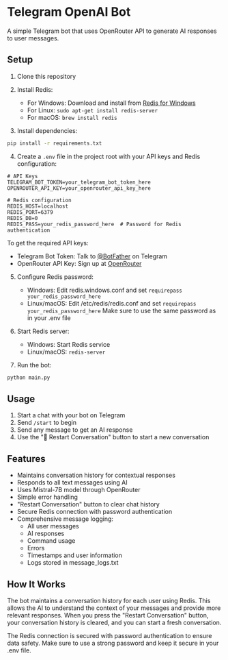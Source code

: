 # Telegram OpenAI Bot

A simple Telegram bot that uses OpenRouter API to generate AI responses to user messages.

## Setup

1. Clone this repository

2. Install Redis:
   - For Windows: Download and install from [Redis for Windows](https://github.com/microsoftarchive/redis/releases)
   - For Linux: `sudo apt-get install redis-server`
   - For macOS: `brew install redis`

3. Install dependencies:
```bash
pip install -r requirements.txt
```

4. Create a `.env` file in the project root with your API keys and Redis configuration:
```
# API Keys
TELEGRAM_BOT_TOKEN=your_telegram_bot_token_here
OPENROUTER_API_KEY=your_openrouter_api_key_here

# Redis configuration
REDIS_HOST=localhost
REDIS_PORT=6379
REDIS_DB=0
REDIS_PASS=your_redis_password_here  # Password for Redis authentication
```

To get the required API keys:
- Telegram Bot Token: Talk to [@BotFather](https://t.me/botfather) on Telegram
- OpenRouter API Key: Sign up at [OpenRouter](https://openrouter.ai/)

5. Configure Redis password:
   - Windows: Edit redis.windows.conf and set `requirepass your_redis_password_here`
   - Linux/macOS: Edit /etc/redis/redis.conf and set `requirepass your_redis_password_here`
   Make sure to use the same password as in your .env file

6. Start Redis server:
   - Windows: Start Redis service
   - Linux/macOS: `redis-server`

7. Run the bot:
```bash
python main.py
```

## Usage

1. Start a chat with your bot on Telegram
2. Send `/start` to begin
3. Send any message to get an AI response
4. Use the "🔄 Restart Conversation" button to start a new conversation

## Features

- Maintains conversation history for contextual responses
- Responds to all text messages using AI
- Uses Mistral-7B model through OpenRouter
- Simple error handling
- "Restart Conversation" button to clear chat history
- Secure Redis connection with password authentication
- Comprehensive message logging:
  - All user messages
  - AI responses
  - Command usage
  - Errors
  - Timestamps and user information
  - Logs stored in message_logs.txt

## How It Works

The bot maintains a conversation history for each user using Redis. This allows the AI to understand the context of your messages and provide more relevant responses. When you press the "Restart Conversation" button, your conversation history is cleared, and you can start a fresh conversation.

The Redis connection is secured with password authentication to ensure data safety. Make sure to use a strong password and keep it secure in your .env file.
